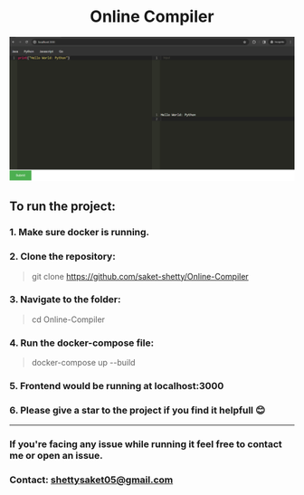 # <Center>Online Compiler</Center>

<img src="./Screenshots/website.png">

## To run the project:

### 1. Make sure docker is running.

### 2. Clone the repository:
> git clone https://github.com/saket-shetty/Online-Compiler

### 3. Navigate to the folder:
> cd Online-Compiler

### 4. Run the docker-compose file:
> docker-compose up --build

### 5. Frontend would be running at localhost:3000

### 6. Please give a star to the project if you find it helpfull 😊

---

### If you're facing any issue while running it feel free to contact me or open an issue.

### Contact: shettysaket05@gmail.com